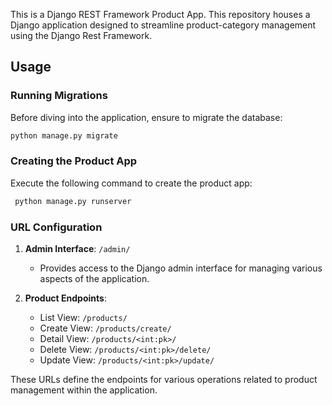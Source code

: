 This is a Django REST Framework Product App. This repository houses a Django application designed to streamline product-category management using the Django Rest Framework.

## Usage

### Running Migrations

Before diving into the application, ensure to migrate the database:

```bash
python manage.py migrate
```

### Creating the Product App

Execute the following command to create the product app:

```bash
 python manage.py runserver  
```

### URL Configuration

1. **Admin Interface**: `/admin/`
   - Provides access to the Django admin interface for managing various aspects of the application.

2. **Product Endpoints**:
   - List View: `/products/`
   - Create View: `/products/create/`
   - Detail View: `/products/<int:pk>/`
   - Delete View: `/products/<int:pk>/delete/`
   - Update View: `/products/<int:pk>/update/`

These URLs define the endpoints for various operations related to product management within the application.

